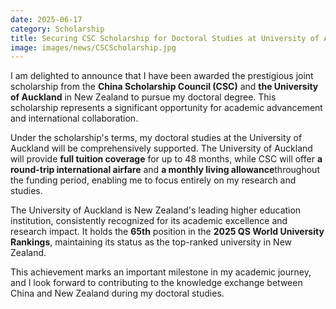 ```yaml
---
date: 2025-06-17
category: Scholarship
title: Securing CSC Scholarship for Doctoral Studies at University of Auckland
image: images/news/CSCScholarship.jpg
---
```


I am delighted to announce that I have been awarded the prestigious joint scholarship from the **​China Scholarship Council (CSC)**​​ and **the ​University of Auckland**​ in New Zealand to pursue my doctoral degree. This scholarship represents a significant opportunity for academic advancement and international collaboration.

Under the scholarship's terms, my doctoral studies at the University of Auckland will be comprehensively supported. The University of Auckland will provide **​full tuition coverage**​ for up to 48 months, while CSC will offer **​a round-trip international airfare** and **a monthly living allowance**​ throughout the funding period, enabling me to focus entirely on my research and studies.

The University of Auckland is New Zealand's leading higher education institution, consistently recognized for its academic excellence and research impact. It holds the **​65th** position in the **2025 QS World University Rankings**, maintaining its status as the top-ranked university in New Zealand.

This achievement marks an important milestone in my academic journey, and I look forward to contributing to the knowledge exchange between China and New Zealand during my doctoral studies.
